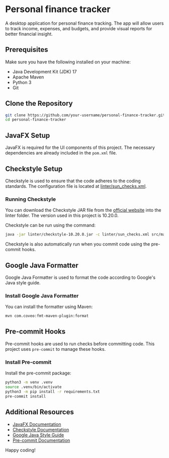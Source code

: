 # Personal finance tracker

A desktop application for personal finance tracking. The app will allow users to track income, expenses, and budgets, and provide visual reports for better financial insight.

## Prerequisites

Make sure you have the following installed on your machine:

- Java Development Kit (JDK) 17
- Apache Maven
- Python 3
- Git

## Clone the Repository

```sh
git clone https://github.com/your-username/personal-finance-tracker.git
cd personal-finance-tracker
```

## JavaFX Setup

JavaFX is required for the UI components of this project. The necessary dependencies are already included in the `pom.xml` file.

## Checkstyle Setup

Checkstyle is used to ensure that the code adheres to the coding standards. The configuration file is located at [linter/sun_checks.xml](linter/sun_checks.xml).

### Running Checkstyle

You can download the Checkstyle JAR file from the [official website](https://checkstyle.org/) into the linter folder. The version used in this project is 10.20.0.

Checkstyle can be run using the command:

```sh
java -jar linter/checkstyle-10.20.0.jar -c linter/sun_checks.xml src/main/java
```

Checkstyle is also automatically run when you commit code using the pre-commit hooks.

## Google Java Formatter

Google Java Formatter is used to format the code according to Google's Java style guide.

### Install Google Java Formatter

You can install the formatter using Maven:

```sh
mvn com.coveo:fmt-maven-plugin:format
```

## Pre-commit Hooks

Pre-commit hooks are used to run checks before committing code. This project uses `pre-commit` to manage these hooks.

### Install Pre-commit

Install the pre-commit package:

```sh
python3 -m venv .venv
source .venv/bin/activate
python3 -m pip install -r requirements.txt
pre-commit install
```

## Additional Resources

- [JavaFX Documentation](https://openjfx.io/)
- [Checkstyle Documentation](https://checkstyle.org/)
- [Google Java Style Guide](https://google.github.io/styleguide/javaguide.html)
- [Pre-commit Documentation](https://pre-commit.com/)

Happy coding!
